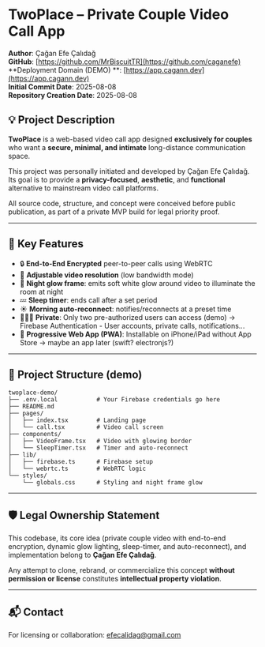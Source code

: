 
# TwoPlace – Private Couple Video Call App

**Author**: Çağan Efe Çalıdağ  
**GitHub**: [https://github.com/MrBiscuitTR](https://github.com/caganefe)  
**Deployment Domain (DEMO) **: [https://app.cagann.dev](https://app.cagann.dev)  
**Initial Commit Date**: 2025-08-08  
**Repository Creation Date**: 2025-08-08  

## 💡 Project Description

**TwoPlace** is a web-based video call app designed **exclusively for couples** who want a **secure, minimal, and intimate** long-distance communication space.

This project was personally initiated and developed by Çağan Efe Çalıdağ. Its goal is to provide a **privacy-focused**, **aesthetic**, and **functional** alternative to mainstream video call platforms.

All source code, structure, and concept were conceived before public publication, as part of a private MVP build for legal priority proof.

---

## 🔐 Key Features

- 🔒 **End-to-End Encrypted** peer-to-peer calls using WebRTC
- 🎥 **Adjustable video resolution** (low bandwidth mode)
- 🌙 **Night glow frame**: emits soft white glow around video to illuminate the room at night
- 💤 **Sleep timer**: ends call after a set period
- ☀️ **Morning auto-reconnect**: notifies/reconnects at a preset time
- 🧑‍🤝‍🧑 **Private**: Only two pre-authorized users can access (demo) -> Firebase Authentication - User accounts, private calls, notifications...
- 📱 **Progressive Web App (PWA)**: Installable on iPhone/iPad without App Store -> maybe an app later (swift? electronjs?)

---

## 📁 Project Structure (demo)

```
twoplace-demo/
├── .env.local           # Your Firebase credentials go here
├── README.md
├── pages/
│   ├── index.tsx        # Landing page
│   └── call.tsx         # Video call screen
├── components/
│   ├── VideoFrame.tsx   # Video with glowing border
│   └── SleepTimer.tsx   # Timer and auto-reconnect
├── lib/
│   ├── firebase.ts      # Firebase setup
│   └── webrtc.ts        # WebRTC logic
└── styles/
    └── globals.css      # Styling and night frame glow
```

---

## 🛡️ Legal Ownership Statement

This codebase, its core idea (private couple video with end-to-end encryption, dynamic glow lighting, sleep-timer, and auto-reconnect), and implementation belong to **Çağan Efe Çalıdağ**.

Any attempt to clone, rebrand, or commercialize this concept **without permission or license** constitutes **intellectual property violation**.

---

## 📬 Contact

For licensing or collaboration: [efecalidag@gmail.com](mailto:efecalidag@gmail.com)


